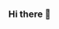 ### Hi there 👋

<!--
[![Kapil's GitHub stats](https://github-readme-stats.vercel.app/api?username=KapilM26&theme=cobalt&hide_rank=true)](https://github.com/KapilM26)-->
<!--
**KapilM26/KapilM26** is a ✨ _special_ ✨ repository because its `README.md` (this file) appears on your GitHub profile.

Here are some ideas to get you started:

- 🔭 I’m currently working on ...
- 🌱 I’m currently learning ...
- 👯 I’m looking to collaborate on ...
- 🤔 I’m looking for help with ...
- 💬 Ask me about ...
- 📫 How to reach me: ...
- 😄 Pronouns: ...
- ⚡ Fun fact: ...
-->
